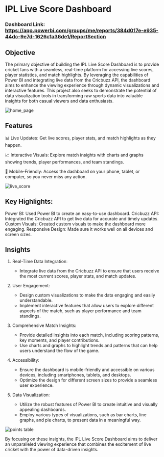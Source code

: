 # IPL Live Score Dashboard

### Dashboard Link: https://app.powerbi.com/groups/me/reports/384d017e-e935-44dc-9e7d-1626c1a36de1/ReportSection

## Objective
The primary objective of building the IPL Live Score Dashboard is to provide cricket fans with a seamless, real-time platform for accessing live scores, player statistics, and match highlights. By leveraging the capabilities of Power BI and integrating live data from the Cricbuzz API, the dashboard aims to enhance the viewing experience through dynamic visualizations and interactive features. This project also seeks to demonstrate the potential of data visualization tools in transforming raw sports data into valuable insights for both casual viewers and data enthusiasts.

![home_page](https://github.com/teapositve/IPL_Live_Score_Dashboard/issues/1#issue-2353986099)

## Features

📊 Live Updates: Get live scores, player stats, and match highlights as they happen.

📈 Interactive Visuals: Explore match insights with charts and graphs showing trends, player performances, and team standings.

📱 Mobile-Friendly: Access the dashboard on your phone, tablet, or computer, so you never miss any action.

![live_score](https://github.com/teapositve/IPL_Live_Score_Dashboard/issues/2#issue-2353986999)

## Key Highlights:

Power BI: Used Power BI to create an easy-to-use dashboard.
Cricbuzz API: Integrated the Cricbuzz API to get live data for accurate and timely updates.
Custom Visuals: Created custom visuals to make the dashboard more engaging.
Responsive Design: Made sure it works well on all devices and screen sizes.

## Insights

1. Real-Time Data Integration:
   
   - Integrate live data from the Cricbuzz API to ensure that users receive the most current scores, player stats, and match updates.

2. User Engagement:
   
   - Design custom visualizations to make the data engaging and easily understandable.
   - Implement interactive features that allow users to explore different aspects of the match, such as player performance and team standings.

3. Comprehensive Match Insights:
   
   - Provide detailed insights into each match, including scoring patterns, key moments, and player contributions.
   - Use charts and graphs to highlight trends and patterns that can help users understand the flow of the game.

4. Accessibility:
   
   - Ensure the dashboard is mobile-friendly and accessible on various devices, including smartphones, tablets, and desktops.
   - Optimize the design for different screen sizes to provide a seamless user experience.


5. Data Visualization:

   - Utilize the robust features of Power BI to create intuitive and visually appealing dashboards.
   - Employ various types of visualizations, such as bar charts, line graphs, and pie charts, to present data in a meaningful way.

![points table](https://github.com/teapositve/IPL_Live_Score_Dashboard/issues/1#issue-2353986099)

By focusing on these insights, the IPL Live Score Dashboard aims to deliver an unparalleled viewing experience that combines the excitement of live cricket with the power of data-driven insights.
